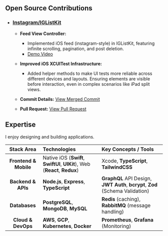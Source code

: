 ## Open Source Contributions

* ### [**Instagram/IGListKit**](https://github.com/Instagram/IGListKit)

  * **Feed View Controller:**
      - Implemented iOS feed (instagram-style) in IGListKit, featuring infinite scrolling, pagination, and post deletion.
       * [Demo Video](https://drive.google.com/file/d/1urSqlw_PZOBaGjI9Yh3sYDHTRVkeMVFn/view?usp=sharing)
  
  * **Improved iOS XCUITest Infrastructure:**
      - Added helper methods to make UI tests more reliable across different devices and layouts. Ensuring elements are visible before interaction, even in complex scenarios like iPad split views.
   
  * **Commit Details:** [View Merged Commit](https://github.com/Instagram/IGListKit/commit/01bd505d8b89b55fc3938fc5ce4a9f57a7a92f81)

  * **Pull Request:** [View Pull Request](https://github.com/Instagram/IGListKit/pull/1629)

## Expertise

I enjoy designing and building applications.

| Stack Area | Technologies | Key Concepts / Tools |
| :---: | :--- | :--- |
| **Frontend & Mobile** | Native iOS (**Swift**, **SwiftUI**, **UIKit**), Web (**React**, **Redux**) | Xcode, **TypeScript**, **TailwindCSS** |
| **Backend & APIs** | **Node.js**, **Express**, **TypeScript** | **GraphQL** API Design, **JWT Auth**, **bcrypt**, **Zod** (Schema Validation) |
| **Databases** | **PostgreSQL**, **MongoDB**, **MySQL** | **Redis** (caching), **RabbitMQ** (message handling) |
| **Cloud & DevOps** | **AWS**, **GCP**, **Kubernetes**, **Docker** | **Prometheus**, **Grafana** (Monitoring) |
